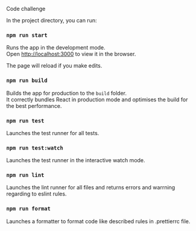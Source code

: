 
Code challenge

In the project directory, you can run:

### `npm run start`

Runs the app in the development mode.<br />
Open [http://localhost:3000](http://localhost:3000) to view it in the browser.

The page will reload if you make edits.

### `npm run build`

Builds the app for production to the `build` folder.<br />
It correctly bundles React in production mode and optimises the build for the best performance.

### `npm run test`

Launches the test runner for all tests.

### `npm run test:watch`

Launches the test runner in the interactive watch mode.

### `npm run lint`

Launches the lint runner for all files and returns errors and warrning regarding to eslint rules.

### `npm run format`

Launches a formatter to format code like described rules in .prettierrc file.
